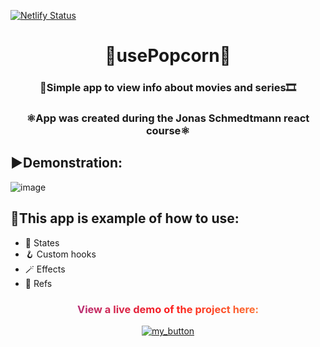[![Netlify Status](https://api.netlify.com/api/v1/badges/fbfaac13-fd87-425f-adc0-c8c54cfdc344/deploy-status)](https://app.netlify.com/sites/usepopcorn-online-cinema/deploys)
<h1 align="center">🍿usePopcorn🍿</h1>
<h3 align="center">🎦Simple app to view info about movies and series🎞️</h3>
<h3 align="center" >⚛️App was created during the Jonas Schmedtmann react course⚛️</h3>

## ▶️Demonstration:
![image](https://drive.google.com/uc?export=download&id=1JpCSnWSWt9WvIm2r1Io7pt3F8JbJgx04)
## 🚀This app is example of how to use:

- 🧱 States
- 🪝 Custom hooks
- 🪄 Effects
- 🔗 Refs

<div align="center">
<h3 style="background: linear-gradient(to right, #833ab4, #fd1d1d, #fcb045); -webkit-background-clip: text; -webkit-text-fill-color: transparent;" 
> View a live demo of the project here:</h3>

[![my_button](https://img.shields.io/badge/click_me-37a779?style=for-the-badge)](https://usepopcorn-online-cinema.netlify.app/)


</div>
